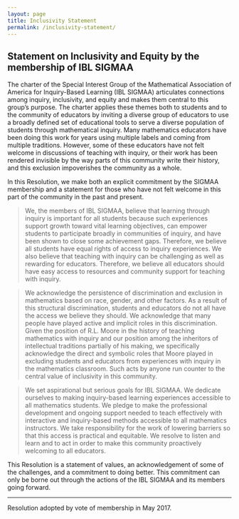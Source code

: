 ```yaml
---
layout: page
title: Inclusivity Statement
permalink: /inclusivity-statement/
---
```


## Statement on Inclusivity and Equity by the membership of IBL SIGMAA

The charter of the Special Interest Group of the Mathematical Association of
America for Inquiry-Based Learning (IBL SIGMAA) articulates connections among
inquiry, inclusivity, and equity and makes them central to this group’s
purpose. The charter applies these themes both to students and to the community
of educators by inviting a diverse group of educators to use a broadly defined
set of educational tools to serve a diverse population of students through
mathematical inquiry. Many mathematics educators have been doing this work for
years using multiple labels and coming from multiple traditions. However, some
of these educators have not felt welcome in discussions of teaching with
inquiry, or their work has been rendered invisible by the way parts of this
community write their history, and this exclusion impoverishes the community as
a whole.

In this Resolution, we make both an explicit commitment by the SIGMAA
membership and a statement for those who have not felt welcome in this part of
the community in the past and present.

> We, the members of IBL SIGMAA, believe that learning
through inquiry is important for all students because such experiences support
growth toward vital learning objectives, can empower students to participate
broadly in communities of inquiry, and have been shown to close some
achievement gaps. Therefore, we believe all students have equal rights of
access to inquiry experiences. We also believe that teaching with inquiry can
be challenging as well as rewarding for educators. Therefore, we believe all
educators should have easy access to resources and community support for
teaching with inquiry.


> We acknowledge the persistence of discrimination and exclusion in mathematics
based on race, gender, and other factors. As a result of this structural
discrimination, students and educators do not all have the access we believe
they should. We acknowledge that many people have played active and implicit
roles in this discrimination. Given the position of R.L. Moore in the history
of teaching mathematics with inquiry and our position among the inheritors of
intellectual traditions partially of his making, we specifically acknowledge
the direct and symbolic roles that Moore played in excluding students and
educators from experiences with inquiry in the mathematics classroom. Such acts
by anyone run counter to the central value of inclusivity in this community.


> We set aspirational but serious goals for IBL SIGMAA. We dedicate ourselves to
making inquiry-based learning experiences accessible to all mathematics
students. We pledge to make the professional development and ongoing support
needed to teach effectively with interactive and inquiry-based methods
accessible to all mathematics instructors. We take responsibility for the work
of lowering barriers so that this access is practical and equitable. We resolve
to listen and learn and to act in order to make this community proactively
welcoming to all educators.


This Resolution is a statement of values, an acknowledgement of some of the
challenges, and a commitment to doing better. This commitment can only be borne
out through the actions of the IBL SIGMAA and its members going forward.

---

Resolution adopted by vote of membership in May 2017.
